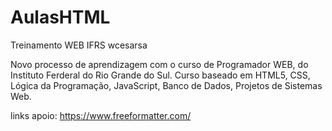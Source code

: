 # AulasHTML
Treinamento WEB IFRS wcesarsa

Novo processo de aprendizagem com o curso de Programador WEB, do Instituto Ferderal do Rio Grande do Sul.
Curso baseado em HTML5, CSS, Lógica da Programação, JavaScript, Banco de Dados, Projetos de Sistemas Web.


links apoio:
https://www.freeformatter.com/
